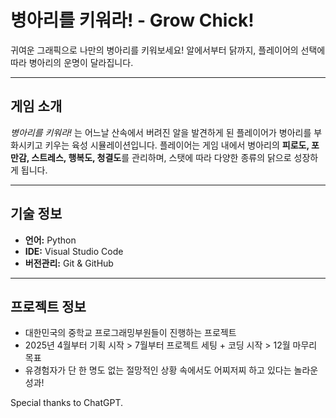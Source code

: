 
# 병아리를 키워라! - Grow Chick!

귀여운 그래픽으로 나만의 병아리를 키워보세요!
알에서부터 닭까지, 플레이어의 선택에 따라 병아리의 운명이 달라집니다.

---

## 게임 소개

*병아리를 키워라!* 는 어느날 산속에서 버려진 알을 발견하게 된 플레이어가 병아리를 부화시키고 키우는 육성 시뮬레이션입니다.
플레이어는 게임 내에서 병아리의 **피로도, 포만감, 스트레스, 행복도, 청결도**를 관리하며, 스탯에 따라 다양한 종류의 닭으로 성장하게 됩니다.

---

## 기술 정보

- **언어:** Python
- **IDE:** Visual Studio Code 
- **버전관리:** Git & GitHub

---

## 프로젝트 정보

- 대한민국의 중학교 프로그래밍부원들이 진행하는 프로젝트
- 2025년 4월부터 기획 시작 > 7월부터 프로젝트 세팅 + 코딩 시작 > 12월 마무리 목표
- 유경험자가 단 한 명도 없는 절망적인 상황 속에서도 어찌저찌 하고 있다는 놀라운 성과!


Special thanks to ChatGPT.
